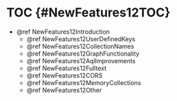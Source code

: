 TOC {#NewFeatures12TOC}
=======================

- @ref NewFeatures12Introduction
  - @ref NewFeatures12UserDefinedKeys
  - @ref NewFeatures12CollectionNames
  - @ref NewFeatures12GraphFunctionality
  - @ref NewFeatures12AqlImprovements
  - @ref NewFeatures12Fulltext
  - @ref NewFeatures12CORS
  - @ref NewFeatures12MemoryCollections
  - @ref NewFeatures12Other
